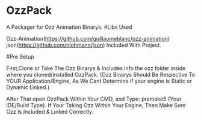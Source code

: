 # OzzPack
A Packager for Ozz Animation Binarys.
#Libs Used

Ozz-Animation(https://github.com/guillaumeblanc/ozz-animation)
json(https://github.com/nlohmann/json) Included With Project.

#Pre Setup

First,Clone or Take The Ozz Binarys & Includes info the ozz folder inside where you cloned/installed OzzPack.
(Ozz Binarys Should Be Respective To YOUR Application/Engine, As We Cant Determine if your engine is Static or Dynamic Linked.)

After That open OzzPack Within Your CMD, and Type: premake5 {Your IDE/Build Type}.
If Your Taking Ozz Within Your Engine, Then Make Sure Ozz Is Included & Linked Correctly.
